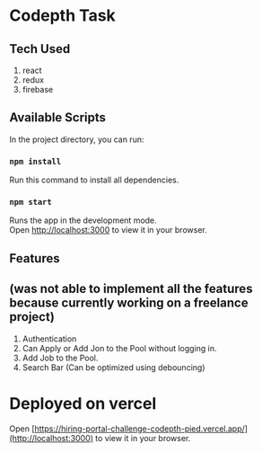 
# Codepth Task

## Tech Used
1. react
2. redux
3. firebase

## Available Scripts

In the project directory, you can run:

### `npm install`

Run this command to install all dependencies.

### `npm start`

Runs the app in the development mode.\
Open [http://localhost:3000](http://localhost:3000) to view it in your browser.

## Features 
## (was not able to implement all the features because currently working on a freelance project)

1. Authentication 
2. Can Apply or Add Jon to the Pool without logging in.
3. Add Job to the Pool.
4. Search Bar (Can be optimized using debouncing)


# Deployed on vercel

Open [https://hiring-portal-challenge-codepth-pied.vercel.app/](http://localhost:3000) to view it in your browser.


